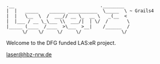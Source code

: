 
    .__                                .________
    |  |   _____    ______ ___________  \_____  \ ~ Grails4
    |  |   \__  \  /  ___// __ \_  __ \   _(__  <
    |  |___ / __ \_\___ \\  ___/|  | \/  /       \
    |_____ (____  /____  >\___  >__|    /______  /
          \/    \/     \/     \/               \/

Welcome to the DFG funded LAS:eR project.

laser@hbz-nrw.de